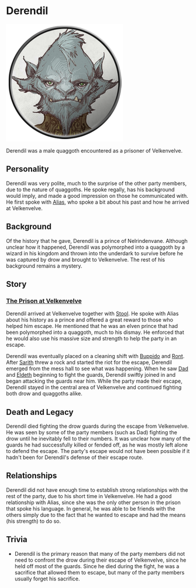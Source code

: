 # Derendil

![Derendil](Derendil.png)

Derendil was a male quaggoth encountered as a prisoner of Velkenvelve.

## Personality
Derendil was very polite, much to the surprise of the other party members, due to the nature of quaggoths. He spoke regally, has his background would imply, and made a good impression on those he communicated with. He first spoke with [Alias](../pcs/alias.md), who spoke a bit about his past and how he arrived at Velkenvelve. 

## Background
Of the history that he gave, Derendil is a prince of Nelrindenvane. Although unclear how it happened, Derendil was polymorphed into a quaggoth by a wizard in his kingdom and thrown into the underdark to survive before he was captured by drow and brought to Velkenvelve. The rest of his background remains a mystery.

## Story
### [The Prison at Velkenvelve](../../sessions/arc01/info.md)
Derendil arrived at Velkenvelve together with [Stool](stool.md). He spoke with Alias about his history as a prince and offered a great reward to those who helped him escape. He mentioned that he was an elven prince that had been polymorphed into a quaggoth, much to his dismay. He enforced that he would also use his massive size and strength to help the party in an escape.

Derendil was eventually placed on a cleaning shift with [Buppido](buppido.md) and [Ront](ront.md). After [Sarith](sarith.md) threw a rock and started the riot for the escape, Derendil emerged from the mess hall to see what was happening. When he saw [Dad](../pcs/dad.md) and [Eldeth](eldeth.md) beginning to fight the guards, Derendil swiftly joined in and began attacking the guards near him. While the party made their escape, Derendil stayed in the central area of Velkenvelve and continued fighting both drow and quaggoths alike.

## Death and Legacy
Derendil died fighting the drow guards during the escape from Velkenvelve. He was seen by some of the party members (such as Dad) fighting the drow until he inevitably fell to their numbers. It was unclear how many of the guards he had successfully killed or fended off, as he was mostly left alone to defend the escape. The party's escape would not have been possible if it hadn't been for Derendil's defense of their escape route.

## Relationships
Derendil did not have enough time to establish strong relationships with the rest of the party, due to his short time in Velkenvelve. He had a good relationship with Alias, since she was the only other person in the prison that spoke his language. In general, he was able to be friends with the others simply due to the fact that he wanted to escape and had the means (his strength) to do so.

## Trivia
* Derendil is the primary reason that many of the party members did not need to confront the drow during their escape of Velkenvelve, since he held off most of the guards. Since he died during the fight, he was a sacrifice that allowed them to escape, but many of the party members usually forget his sacrifice.
